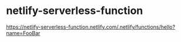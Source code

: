 # netlify-serverless-function
https://netlify-serverless-function.netlify.com/.netlify/functions/hello?name=FooBar
